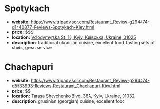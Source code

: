 # Spotykach
- **website:** https://www.tripadvisor.com/Restaurant_Review-g294474-d1440877-Reviews-Spotykach-Kiev.html
- **price:** $$$
- **location:** [Volodymyrska St, 16, Kyiv, Київська, Ukraine, 01025](https://www.google.com/maps/place/Spotykach/@50.454809,30.5168731,17z/data=!4m12!1m6!3m5!1s0x40d4ce4e4e5f66f7:0xd5e0e451332a53d1!2sSpotykach!8m2!3d50.4548775!4d30.5164339!3m4!1s0x40d4ce4e4e5f66f7:0xd5e0e451332a53d1!8m2!3d50.4548775!4d30.5164339)
- **description:** traditional ukrainian  cuisine, excellent food, tasting sets of shots, great service

# Chachapuri
- **website:** https://www.tripadvisor.com/Restaurant_Review-g294474-d5533993-Reviews-Restaurant_Chachapuri-Kiev.html
- **price:** $$
- **location:** [Tarasa Shevchenko Blvd, 36А, Kyiv, Ukraine, 01032](https://www.google.com/maps/place/Chachapuri+Restaurant/@50.4455312,30.5000545,17z/data=!3m1!4b1!4m5!3m4!1s0x40d4cef5d3aa8a39:0x8f5cddfc2d8ac13b!8m2!3d50.4455278!4d30.5022432)
- **description:** grusinian (georgian) cuisine, excellent food
